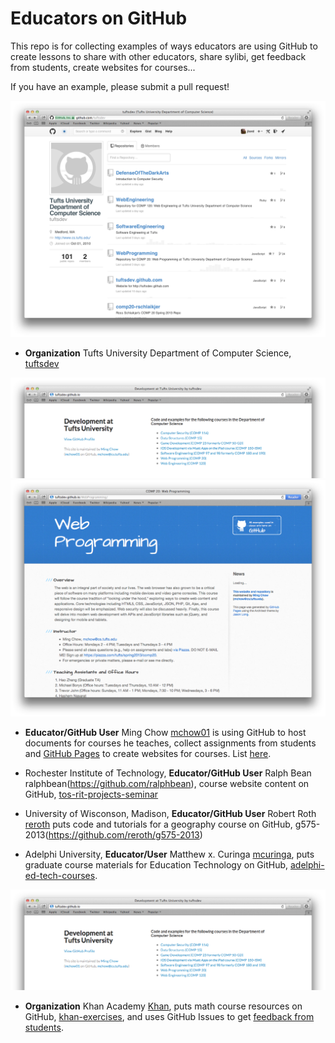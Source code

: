 # Educators on GitHub

This repo is for collecting examples of ways educators are using GitHub to create lessons to share with other educators, share sylibi, get feedback from students, create websites for courses... 

If you have an example, please submit a pull request! 

![tufts account](https://github.com/jlord/edu-on-github/blob/master/tufts-acct.png)
- **Organization** Tufts University Department of Computer Science, [tuftsdev](https://github.com/tuftsdev)

![tufts courses](https://github.com/jlord/edu-on-github/blob/master/tufts-courses.png)
![gh pages course](https://github.com/jlord/edu-on-github/blob/master/ghpages-tufts.png)
- **Educator/GitHub User** Ming Chow [mchow01](https://github.com/mchow01) is using GitHub to host documents for courses he teaches, collect assignments from students and [GitHub Pages](http://www.pages.github.com) to create websites for courses. List [here](http://mchow01.github.io/courses.html).

- Rochester Institute of Technology, **Educator/GitHub User** Ralph Bean ralphbean(https://github.com/ralphbean), course website content on GitHub, [tos-rit-projects-seminar](https://github.com/ralphbean/tos-rit-projects-seminar)

- University of Wisconson, Madison, **Educator/GitHub User** Robert Roth [reroth](https://github.com/reroth) puts code and tutorials for a geography course on GitHub, g575-2013(https://github.com/reroth/g575-2013)

- Adelphi University, **Educator/User** Matthew x. Curinga [mcuringa](https://github.com/mcuringa), puts graduate course materials for Education Technology on GitHub, [adelphi-ed-tech-courses](https://github.com/mcuringa/adelphi-ed-tech-courses).

![khan issues](https://github.com/jlord/edu-on-github/blob/master/tufts-courses.png)
- **Organization** Khan Academy [Khan](https://github.com/Khan), puts math course resources on GitHub, [khan-exercises](https://github.com/khan/khan-exercises), and uses GitHub Issues to get [feedback from students](https://github.com/khan/khan-exercises/issues). 